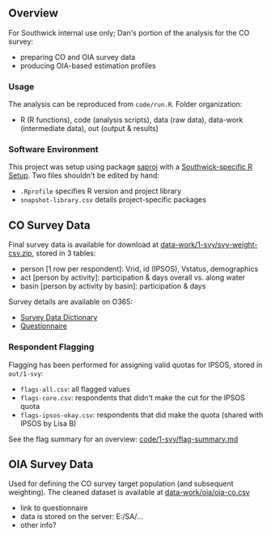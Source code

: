 
## Overview

For Southwick internal use only; Dan's portion of the analysis for the CO survey:

- preparing CO and OIA survey data
- producing OIA-based estimation profiles

### Usage

The analysis can be reproduced from `code/run.R`. Folder organization: 

- R (R functions), code (analysis scripts), data (raw data), data-work (intermediate data), out (output & results)

### Software Environment

This project was setup using package [saproj](https://github.com/southwick-associates/saproj) with a [Southwick-specific R Setup](https://github.com/southwick-associates/R-setup). Two files shouldn't be edited by hand:

- `.Rprofile` specifies R version and project library
- `snapshot-library.csv` details project-specific packages

## CO Survey Data

Final survey data is available for download at [data-work/1-svy/svy-weight-csv.zip](data-work/1-svy/svy-weight-csv.zip), stored in 3 tables:

- person [1 row per respondent]: Vrid, id (IPSOS), Vstatus, demographics
- act [person by activity]: participation & days overall vs. along water
- basin [person by activity by basin]: participation & days

Survey details are available on O365:

- [Survey Data Dictionary](https://southwickassociatesinc.sharepoint.com/:x:/s/B4W-19-01/ETchk1k_EfZKgZe0z3PzS_kB3D_QBvQsxGPhABfOPMIHdg?e=07goQ1)
- [Questionnaire](https://southwickassociatesinc.sharepoint.com/:w:/s/B4W-19-01/ESlQqzDJbg5BplbAPakEnoEBL8F7pUZLftXywcK4F01exA?e=hfEiig)

### Respondent Flagging

Flagging has been performed for assigning valid quotas for IPSOS, stored in `out/1-svy`:

- `flags-all.csv`: all flagged values
- `flags-core.csv`: respondents that didn't make the cut for the IPSOS quota
- `flags-ipsos-okay.csv`: respondents that did make the quota (shared with IPSOS by Lisa B)

See the flag summary for an overview:  [code/1-svy/flag-summary.md](code/1-svy/flag-summary.md)

## OIA Survey Data

Used for defining the CO survey target population (and subsequent weighting). The cleaned dataset is available at [data-work/oia/oia-co.csv](data-work/oia/oia-co.csv)

- link to questionnaire
- data is stored on the server: E:/SA/...
- other info?
